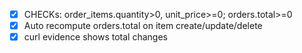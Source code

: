- [x] CHECKs: order_items.quantity>0, unit_price>=0; orders.total>=0
- [x] Auto recompute orders.total on item create/update/delete
- [x] curl evidence shows total changes

